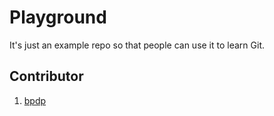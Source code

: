 # Playground

It's just an example repo so that people can use it to learn Git.

## Contributor

1. [bpdp](https://github.com/bpdp)

